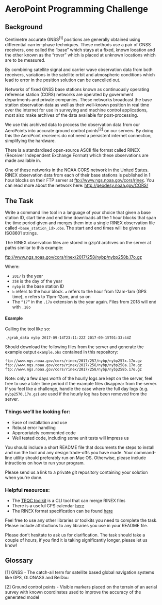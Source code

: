 # AeroPoint Programming Challenge

## Background

Centimetre accurate GNSS<sup>[1]</sup> positions are generally obtained using differential carrier-phase techniques. These methods use a pair of GNSS receivers, one called the “base” which stays at a fixed, known location and the other known as the “rover” which is placed at unknown locations which are to be measured.

By combining satellite signal and carrier wave observation data from both receivers, variations in the satellite orbit and atmospheric conditions which lead to error in the position solution can be cancelled out.

Networks of fixed GNSS base stations known as continuously operating reference station (CORS) networks are operated by government departments and private companies. These networks broadcast the base station observation data as well as their well-known position in real time over the internet for use in surveying and machine control applications, most also make archives of the data available for post-processing.

We use this archived data to process the observation data from our AeroPoints into accurate ground control points<sup>[2]</sup> on our servers. By doing this the AeroPoint receivers do not need a persistent internet connection, simplifying the hardware.

There is a standardised open-source ASCII file format called RINEX (Receiver Independent Exchange Format) which these observations are made available in.

One of these networks in the NOAA CORS network in the United States. RINEX observation data from each of their base stations is published in 1 hour blocks on their FTP server at ftp://www.ngs.noaa.gov/cors/rinex. You can read more about the network here: http://geodesy.noaa.gov/CORS/


## The Task

Write a command line tool in a language of your choice that given a base station ID, start time and end time downloads all the 1 hour blocks that span the time period given and merges them into a single RINEX observation file called `<base_station_id>.obs`. The start and end times will be given as ISO8601 strings.

The RINEX observation files are stored in gzip’d archives on the server at paths similar to this example:

ftp://www.ngs.noaa.gov/cors/rinex/2017/258/nybp/nybp258b.17o.gz

Where:
- `2017` is the year
- `258` is the day of the year
- `nybp` is the base station ID
- `b` refers to the hour block. `a` refers to the hour from 12am-1am (GPS time), `x` refers to 11pm-12am, and so on
- The `“17”` in the `.17o` extension is the year again. Files from 2018 will end with `.18o`

#### Example

Calling the tool like so:

`./grab_data nybp 2017-09-14T23:11:22Z 2017-09-15T01:33:44Z`

Should download the following files from the server and generate the example output `example.obs` contained in this repository:

    ftp://www.ngs.noaa.gov/cors/rinex/2017/257/nybp/nybp257x.17o.gz
    ftp://www.ngs.noaa.gov/cors/rinex/2017/258/nybp/nybp258a.17o.gz
    ftp://www.ngs.noaa.gov/cors/rinex/2017/258/nybp/nybp258b.17o.gz

Note: only a few days worth of the hourly logs are kept on the server, feel free to use a later time period if the example files disappear from the server. If you feel like a challenge, handle the case where the full day logs (e.g. `nybp2570.17o.gz`) are used if the hourly log has been removed from the server.

### Things we’ll be looking for:
- Ease of installation and use
- Robust error handling
- Appropriately commented code
- Well tested code, including some unit tests will impress us

You should include a short README file that documents the steps to install and run the tool and any design trade-offs you have made. Your command-line utility should preferably run on Mac OS. Otherwise, please include intructions on how to run your program.

Please send us a link to a private git repository containing your solution when you're done.

### Helpful resources:
- The [TEQC toolkit](https://www.unavco.org/software/data-processing/teqc/teqc.html) is a CLI tool that can merge RINEX files 
- There is a useful GPS calendar [here](http://navigationservices.agi.com/GNSSWeb/)
- The RINEX format specification can be found [here](http://www.geophys.ac.cn/doc/GNSS/rinexv210.pdf)

Feel free to use any other libraries or toolkits you need to complete the task. Please include attributions to any libraries you use in your README file.

Please don’t hesitate to ask us for clarification. The task should take a couple of hours, if you find it is taking significantly longer, please let us know!

## Glossary
[1] GNSS - The catch-all term for satellite based global navigation systems like GPS, GLONASS and BeiDou

[2] Ground control points -  Visible markers placed on the terrain of an aerial survey with known coordinates used to improve the accuracy of the generated model